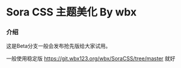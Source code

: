 # Sora CSS 主题美化 By wbx
### 介绍
这是Beta分支一般会发布抢先版给大家试用。

一般使用稳定版 https://git.wbx123.org/wbx/SoraCSS/tree/master 就好